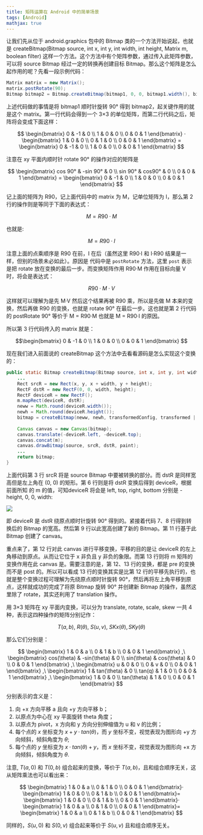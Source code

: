 ```yaml
---
title: 矩阵运算在 Android 中的简单场景
tags: [Android]
mathjax: true
---
```


让我们先从位于 android.graphics 包中的 Bitmap 类的一个方法开始说起，也就是 createBitmap(Bitmap source, int x, int y, int width, int height, Matrix m, boolean filter) 这样一个方法。这个方法中有个矩阵参数，通过传入此矩阵参数，可以将 source Bitmap 经过一定的转换再创建目标 Bitmap。那么这个矩阵是怎么起作用的呢？先看一段示例代码：

```java
Matrix matrix = new Matrix();
matrix.postRotate(90);
Bitmap bitmap2 = Bitmap.createBitmap(bitmap1, 0, 0, bitmap1.width(), bitmap1.getHeight(), matrix, true);
```

上述代码做的事情是将 bitmap1 顺时针旋转 90° 得到 bitmap2，起关键作用的就是这个 matrix。第一行代码会得到一个 3×3 的单位矩阵，而第二行代码之后，矩阵将会变成下面这样：

$$
  \begin{bmatrix}
   0 & -1 & 0 \\
   1 & 0 & 0 \\
   0 & 0 & 1
  \end{bmatrix} ·
  \begin{bmatrix}
   1 & 0 & 0 \\
   0 & 1 & 0 \\
   0 & 0 & 1
  \end{bmatrix} =
  \begin{bmatrix}
  0 & -1 & 0 \\
  1 & 0 & 0 \\
  0 & 0 & 1
  \end{bmatrix}
$$

注意在 xy 平面内顺时针 rotate 90° 的操作对应的矩阵是 

$$
\begin{bmatrix}
cos 90° & -sin 90° & 0 \\
sin 90° & cos90° & 0 \\
0 & 0 & 1
\end{bmatrix} = 
\begin{bmatrix}
   0 & -1 & 0 \\
   1 & 0 & 0 \\
   0 & 0 & 1
  \end{bmatrix}
$$

记上面的矩阵为 R90，记上面代码中的 matrix 为 M，记单位矩阵为 I，那么第 2 行的操作则是等同于下面的表达式：

$$ M = R90·M $$

也就是:

$$ M = R90·I $$

注意上面的点乘顺序是 R90 在前，I 在后（虽然这里 R90·I 和 I·R90 结果是一样，但别的场景未必如此）。原因是 代码中是 `postRotate` 方法，这里 `post` 表示是把 rotate 放在变换的最后一步。而变换矩阵作用 R90·M 作用在目标向量 V 时，将会是表达式：

$$ R90·M·V $$

这样就可以理解为是先 M·V 然后这个结果再被 R90 乘，所以是先做 M 本来的变换，然后再做 R90 的变换，也就是 rotate 90° 在最后一步。这也就是第 2 行代码的 postRotate 90° 等价于 M = R90·M 也就是 M = R90·I 的原因。

所以第 3 行代码传入的 matrix 就是：

$$\begin{bmatrix}
   0 & -1 & 0 \\
   1 & 0 & 0 \\
   0 & 0 & 1
  \end{bmatrix}
$$

现在我们进入前面说的 createBitmap 这个方法中去看看源码是怎么实现这个变换的：

```java
public static Bitmap createBitmap(Bitmap source, int x, int y, int width, int height, Matrix m, boolean filter) {
    ...
    Rect srcR = new Rect(x, y, x + width, y + height);
    RectF dstR = new RectF(0, 0, width, height);
    RectF deviceR = new RectF();
    m.mapRect(deviceR, dstR);
    neww = Math.round(deviceR.width());
    newh = Math.round(deviceR.height());
    bitmap = createBitmap(neww, newh, transformedConfig, transformed || source.hasAlpha());
    
    Canvas canvas = new Canvas(bitmap);
    canvas.translate(-deviceR.left, -deviceR.top);
    canvas.concat(m);
    canvas.drawBitmap(source, srcR, dstR, paint);
    ...
    return bitmap;
}
```

上面代码第 3 行 srcR 将是 source Bitmap 中要被转换的部分。而 dstR 是同样宽高但是左上角在 (0, 0) 的矩形。第 6 行则是将 dstR 变换后得到 deviceR，根据前面所知 的 m 的值，可知deviceR 将会是 left, top, right, bottom 分别是 -height, 0, 0, width:

![](http://tao93.top/images/2018/12/04/1543937277.png)

即 deviceR 是 dstR 绕原点顺时针旋转 90° 得到的。紧接着代码 7、8 行得到转换后的 Bitmap 的宽高。然后第 9 行以此宽高创建了新的 Bitmap。第 11 行基于此 Bitmap 创建了 canvas。

重点来了，第 12 行对此 canvas 进行平移变换，平移的目的是让 deviceR 的左上角移动到原点。从而让它位于 x 非负且 y 非负的象限。而第 13 行则将 m 矩阵的变换作用在此 canvas 是。需要注意的是，第 12、13 行的变换，都是 pre 的变换而不是 post 的。所以可以看成 13 行的变换其实是比第 12 行的平移先执行的，也就是整个变换过程可理解为先绕原点顺时针旋转 90°，然后再将左上角平移到原点，这样就成功的完成了将原 Bitmap 旋转 90° 并创建新 Bitmap 的操作，虽然这里除了 rotate，其实还利用了 translation 操作。

用 3×3 矩阵在 xy 平面内变换，可以分为 translate, rotate, scale, skew 一共 4 种，表示这四种操作的矩阵分别记作：

$$ T(a, b),\ R(\theta),\ S(u, v),\ SKx(\theta), SKy(\theta) $$

那么它们分别是：

$$
\begin{bmatrix}
   1 & 0 & a \\
   0 & 1 & b \\
   0 & 0 & 1
\end{bmatrix}
,\ 
\begin{bmatrix}
   cos(\theta) & -sin(\theta) & 0 \\
   sin(\theta) & cos(\theta) & 0 \\
   0 & 0 & 1
\end{bmatrix}
,\ 
\begin{bmatrix}
   u & 0 & 0 \\
   0 & v & 0 \\
   0 & 0 & 1
\end{bmatrix}
,\ 
\begin{bmatrix}
   1 & tan(\theta) & 0 \\
   tan(q) & 1 & 0 \\
   0 & 0 & 1
\end{bmatrix}
,\ 
\begin{bmatrix}
   1 & 0 & 0 \\
   tan(\theta) & 1 & 0 \\
   0 & 0 & 1
\end{bmatrix}
$$

分别表示的含义是：

1. 向 +x 方向平移 a 且向 +y 方向平移 b；
2. 以原点为中心在 xy 平面旋转 theta 角度；
3. 以原点为 pivot，x 方向和 y 方向分别伸缩值为 u 和 v 的比例；
4. 每个点的 $x$ 坐标变为 $x + y·tan(\theta)$，而 $y$ 坐标不变，视觉表现为图形向 +y 方向倾斜，倾斜角度为 $\theta$;
5. 每个点的 $y$ 坐标变为 $x·tan(\theta) + y$，而 $x$ 坐标不变，视觉表现为图形向 +x 方向倾斜，倾斜角度为 $\theta$.

注意, $T(a, 0)$ 和 $T(0, b)$ 组合起来的变换，等价于 $T(a, b)$，且和组合顺序无关，这从矩阵乘法也可以看出来：

$$
\begin{bmatrix}
1 & 0 & a \\
0 & 1 & 0 \\
0 & 0 & 1
\end{bmatrix}·
\begin{bmatrix}
1 & 0 & 0 \\
0 & 1 & b \\
0 & 0 & 1
\end{bmatrix}=
\begin{bmatrix}
1 & 0 & 0 \\
0 & 1 & b \\
0 & 0 & 1
\end{bmatrix}·
\begin{bmatrix}
1 & 0 & a \\
0 & 1 & 0 \\
0 & 0 & 1
\end{bmatrix}=
\begin{bmatrix}
1 & 0 & a \\
0 & 1 & b \\
0 & 0 & 1
\end{bmatrix}
$$

同样的，$S(u, 0)$ 和 $S(0, v)$ 组合起来等价于 $S(u, v)$ 且和组合顺序无关。
